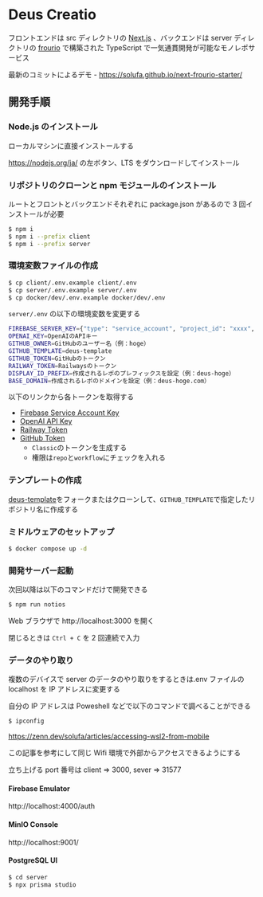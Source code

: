 # Deus Creatio

フロントエンドは src ディレクトリの [Next.js](https://nextjs.org/) 、バックエンドは server ディレクトリの [frourio](https://frourio.com/) で構築された TypeScript で一気通貫開発が可能なモノレポサービス

最新のコミットによるデモ - https://solufa.github.io/next-frourio-starter/

## 開発手順

### Node.js のインストール

ローカルマシンに直接インストールする

https://nodejs.org/ja/ の左ボタン、LTS をダウンロードしてインストール

### リポジトリのクローンと npm モジュールのインストール

ルートとフロントとバックエンドそれぞれに package.json があるので 3 回インストールが必要

```sh
$ npm i
$ npm i --prefix client
$ npm i --prefix server
```

### 環境変数ファイルの作成

```sh
$ cp client/.env.example client/.env
$ cp server/.env.example server/.env
$ cp docker/dev/.env.example docker/dev/.env
```

`server/.env` の以下の環境変数を変更する

```sh
FIREBASE_SERVER_KEY={"type": "service_account", "project_id": "xxxx", ...}
OPENAI_KEY=OpenAIのAPIキー
GITHUB_OWNER=GitHubのユーザー名（例：hoge）
GITHUB_TEMPLATE=deus-template
GITHUB_TOKEN=GitHubのトークン
RAILWAY_TOKEN=Railwaysのトークン
DISPLAY_ID_PREFIX=作成されるレポのプレフィックスを設定（例：deus-hoge）
BASE_DOMAIN=作成されるレポのドメインを設定（例：deus-hoge.com）
```

以下のリンクから各トークンを取得する

- [Firebase Service Account Key](https://firebase.google.com/docs/admin/setup#initialize_the_sdk_in_non-google_environments)
- [OpenAI API Key](https://platform.openai.com/api-keys)
- [Railway Token](https://docs.railway.app/guides/public-api#creating-a-token)
- [GitHub Token](https://docs.github.com/en/authentication/keeping-your-account-and-data-secure/managing-your-personal-access-tokens#creating-a-personal-access-token-classic)
  - `Classic`のトークンを生成する
  - 権限は`repo`と`workflow`にチェックを入れる

### テンプレートの作成

[deus-template](https://github.com/deus-app/deus-template)をフォークまたはクローンして、`GITHUB_TEMPLATE`で指定したリポジトリ名に作成する

### ミドルウェアのセットアップ

```sh
$ docker compose up -d
```

### 開発サーバー起動

次回以降は以下のコマンドだけで開発できる

```sh
$ npm run notios
```

Web ブラウザで http://localhost:3000 を開く

閉じるときは `Ctrl + C` を 2 回連続で入力

### データのやり取り

複数のデバイスで server のデータのやり取りをするときは.env ファイルの localhost を IP アドレスに変更する

自分の IP アドレスは Poweshell などで以下のコマンドで調べることができる

```sh
$ ipconfig
```

https://zenn.dev/solufa/articles/accessing-wsl2-from-mobile

この記事を参考にして同じ Wifi 環境で外部からアクセスできるようにする

立ち上げる port 番号は client => 3000, sever => 31577

#### Firebase Emulator

http://localhost:4000/auth

#### MinIO Console

http://localhost:9001/

#### PostgreSQL UI

```sh
$ cd server
$ npx prisma studio
```
